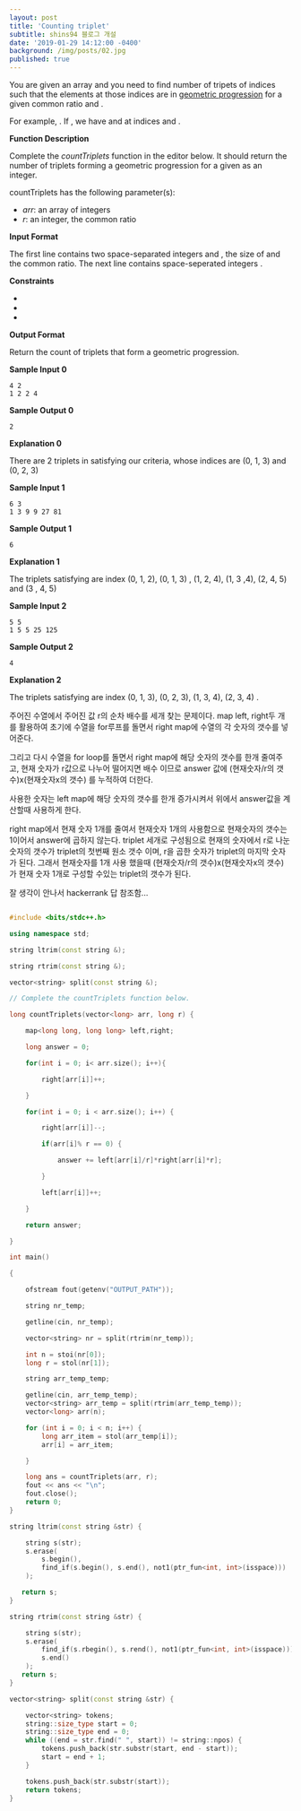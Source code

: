 ```yaml
---
layout: post
title: 'Counting triplet'
subtitle: shins94 블로그 개설
date: '2019-01-29 14:12:00 -0400'
background: /img/posts/02.jpg
published: true
---
```

You are given an array and you need to find number of tripets of indices  such that the elements at those indices are in [geometric progression](https://en.wikipedia.org/wiki/Geometric_progression) for a given common ratio  and . 

For example, . If , we have  and  at indices  and . 

**Function Description**

Complete the *countTriplets* function in the editor below. It should return the number of triplets forming a geometric progression for a given  as an integer.

countTriplets has the following parameter(s):

- *arr*: an array of integers
- *r*: an integer, the common ratio

**Input Format**

The first line contains two space-separated integers  and , the size of  and the common ratio. 
The next line contains  space-seperated integers . 

**Constraints**

- 
- 
- 

**Output Format**

Return the count of triplets that form a geometric progression. 

**Sample Input 0**

```
4 2
1 2 2 4
```

**Sample Output 0**

```
2
```

**Explanation 0**

There are 2 triplets in satisfying our criteria, whose indices are  (0, 1, 3)  and (0, 2, 3)  

**Sample Input 1**

```
6 3
1 3 9 9 27 81
```

**Sample Output 1**

```
6
```

**Explanation 1**

The triplets satisfying are index (0, 1, 2),  (0, 1, 3) , (1, 2, 4), (1, 3 ,4), (2, 4, 5) and (3 , 4, 5)

**Sample Input 2**

```
5 5
1 5 5 25 125
```

**Sample Output 2**

```
4
```

**Explanation 2**

The triplets satisfying are index (0, 1, 3), (0, 2, 3), (1, 3, 4), (2, 3, 4) .



주어진 수열에서 주어진 값 r의 순차 배수를 세개 찾는 문제이다. map left, right두 개를 활용하여 초기에 수열을 for루프를 돌면서 right map에 수열의 각 숫자의 갯수를 넣어준다.

그리고  다시 수열을 for loop를 돌면서 right map에 해당 숫자의 갯수를 한개 줄여주고, 현재 숫자가 r값으로 나누어 떨어지면 배수 이므로 answer 값에  (현재숫자/r의 갯수)x(현재숫자x의 갯수) 를 누적하여 더한다.

사용한 숫자는 left map에 해당 숫자의 갯수를 한개 증가시켜서 위에서 answer값을 계산할때 사용하게 한다.

right map에서 현재 숫자 1개를  줄여서 현재숫자 1개의 사용함으로 현재숫자의 갯수는 1이어서 answer에 곱하지 않는다. triplet 세개로 구성됨으로 현재의 숫자에서 r로 나눈 숫자의 갯수가 triplet의 첫번째 원소 갯수 이며, r을 곱한 숫자가 triplet의 마지막 숫자가 된다. 그래서 현재숫자를 1개 사용 했을때 (현재숫자/r의 갯수)x(현재숫자x의 갯수) 가 현재 숫자 1개로 구성할 수있는 triplet의 갯수가 된다. 

잘 생각이 안나서 hackerrank 답 참조함...

```c++

#include <bits/stdc++.h>

using namespace std;

string ltrim(const string &);

string rtrim(const string &);

vector<string> split(const string &);

// Complete the countTriplets function below.

long countTriplets(vector<long> arr, long r) {

    map<long long, long long> left,right;

    long answer = 0;

    for(int i = 0; i< arr.size(); i++){

        right[arr[i]]++;

    }

    for(int i = 0; i < arr.size(); i++) {

        right[arr[i]]--;

        if(arr[i]% r == 0) {

            answer += left[arr[i]/r]*right[arr[i]*r];

        }

        left[arr[i]]++;

    }

    return answer;

}

int main()

{

    ofstream fout(getenv("OUTPUT_PATH"));

    string nr_temp;

    getline(cin, nr_temp);

    vector<string> nr = split(rtrim(nr_temp));

    int n = stoi(nr[0]);
    long r = stol(nr[1]);

    string arr_temp_temp;

    getline(cin, arr_temp_temp);
    vector<string> arr_temp = split(rtrim(arr_temp_temp));
    vector<long> arr(n);

    for (int i = 0; i < n; i++) {
        long arr_item = stol(arr_temp[i]);
        arr[i] = arr_item;

    }

    long ans = countTriplets(arr, r);
    fout << ans << "\n";
    fout.close();
    return 0;
}

string ltrim(const string &str) {

    string s(str);
    s.erase(
        s.begin(),
        find_if(s.begin(), s.end(), not1(ptr_fun<int, int>(isspace)))
    );

   return s;
}

string rtrim(const string &str) {

    string s(str);
    s.erase(
        find_if(s.rbegin(), s.rend(), not1(ptr_fun<int, int>(isspace))).base(),
        s.end()
    );
   return s;
}

vector<string> split(const string &str) {

    vector<string> tokens;
    string::size_type start = 0;
    string::size_type end = 0;
    while ((end = str.find(" ", start)) != string::npos) {
        tokens.push_back(str.substr(start, end - start));
        start = end + 1;
    }

    tokens.push_back(str.substr(start));
    return tokens;
}
```






